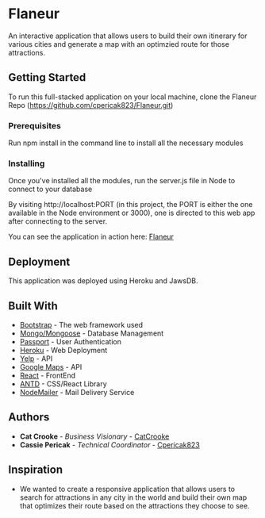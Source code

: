 # Flaneur
An interactive application that allows users to build their own itinerary for various cities and generate a map with an optimzied route for those attractions. 
## Getting Started

To run this full-stacked application on your local machine, clone the Flaneur Repo (https://github.com/cpericak823/Flaneur.git)

### Prerequisites

Run npm install in the command line to install all the necessary modules

### Installing

Once you've installed all the modules, run the server.js file in Node to connect to your database

By visiting http://localhost:PORT (in this project, the PORT is either the one available in the Node environment or 3000), one is directed to this web app after connecting to the server.

You can see the application in action here: [Flaneur](https://flaneur2017.herokuapp.com)

## Deployment

This application was deployed using Heroku and JawsDB.

## Built With

* [Bootstrap](http://getbootstrap.com/getting-started/) - The web framework used
* [Mongo/Mongoose](https://docs.mongodb.com/) - Database Management
* [Passport](http://passportjs.org/docs) - User Authentication
* [Heroku](https://devcenter.heroku.com/) - Web Deployment
* [Yelp](https://devcenter.heroku.com/) - API
* [Google Maps](https://devcenter.heroku.com/) - API
* [React](https://devcenter.heroku.com/) - FrontEnd
* [ANTD](https://devcenter.heroku.com/) - CSS/React Library
* [NodeMailer](https://devcenter.heroku.com/) - Mail Delivery Service
 
## Authors

* **Cat Crooke** - *Business Visionary* - [CatCrooke](https://github.com/catcrookes)
* **Cassie Pericak** - *Technical Coordinator* - [Cpericak823](https://github.com/cpericak823)


## Inspiration

* We wanted to create a responsive application that allows users to search for attractions in any city in the world and build their own map that optimizes their route based on the attractions they choose to see.